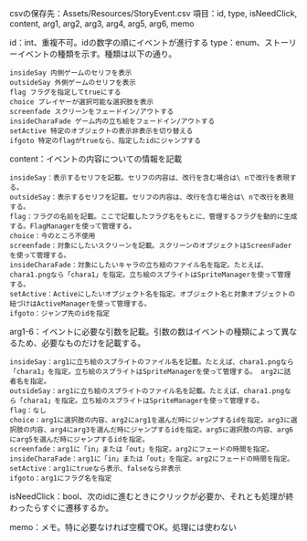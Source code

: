 csvの保存先：Assets/Resources/StoryEvent.csv
項目：id, type, isNeedClick, content, arg1, arg2, arg3, arg4, arg5, arg6, memo

id：int、重複不可。idの数字の順にイベントが進行する
type：enum、ストーリーイベントの種類を示す。種類は以下の通り。

    insideSay 内側ゲームのセリフを表示
    outsideSay 外側ゲームのセリフを表示
    flag フラグを指定してtrueにする
    choice プレイヤーが選択可能な選択肢を表示
    screenfade スクリーンをフェードイン/アウトする
    insideCharaFade ゲーム内の立ち絵をフェードイン/アウトする
    setActive 特定のオブジェクトの表示非表示を切り替える
    ifgoto 特定のflagがtrueなら、指定したidにジャンプする

content：イベントの内容についての情報を記載

    insideSay：表示するセリフを記載。セリフの内容は、改行を含む場合は\ nで改行を表現する。
    outsideSay：表示するセリフを記載。セリフの内容は、改行を含む場合は\ nで改行を表現する。
    flag：フラグの名前を記載。ここで記載したフラグ名をもとに、管理するフラグを動的に生成する。FlagManagerを使って管理する。
    choice：今のところ不使用
    screenfade：対象にしたいスクリーンを記載。スクリーンのオブジェクトはScreenFaderを使って管理する。
    insideCharaFade：対象にしたいキャラの立ち絵のファイル名を指定。たとえば、chara1.pngなら「chara1」を指定。立ち絵のスプライトはSpriteManagerを使って管理する。
    setActive：Activeにしたいオブジェクト名を指定。オブジェクト名と対象オブジェクトの紐づけはActiveManagerを使って管理する。
    ifgoto：ジャンプ先のidを指定

arg1-6：イベントに必要な引数を記載。引数の数はイベントの種類によって異なるため、必要なものだけを記載する。

    insideSay：arg1に立ち絵のスプライトのファイル名を記載。たとえば、chara1.pngなら「chara1」を指定。立ち絵のスプライトはSpriteManagerを使って管理する。 arg2に話者名を指定。
    outsideSay：arg1に立ち絵のスプライトのファイル名を記載。たとえば、chara1.pngなら「chara1」を指定。立ち絵のスプライトはSpriteManagerを使って管理する。 
    flag：なし
    choice：arg1に選択肢の内容、arg2にarg1を選んだ時にジャンプするidを指定。arg3に選択肢の内容、arg4にarg3を選んだ時にジャンプするidを指定。arg5に選択肢の内容、arg6にarg5を選んだ時にジャンプするidを指定。
    screenfade：arg1に「in」または「out」を指定。arg2にフェードの時間を指定。
    insideCharaFade：arg1に「in」または「out」を指定。arg2にフェードの時間を指定。
    setActive：arg1にtrueなら表示、falseなら非表示
    ifgoto：arg1にフラグ名を指定

isNeedClick：bool、次のidに進むときにクリックが必要か、それとも処理が終わったらすぐに遷移するか。

memo：メモ。特に必要なければ空欄でOK。処理には使わない
